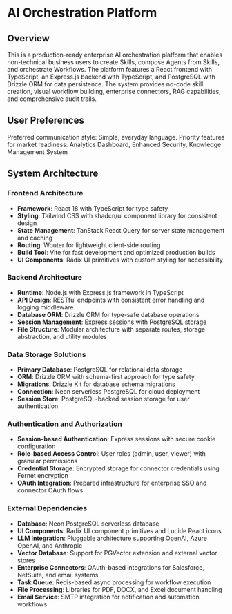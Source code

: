 # AI Orchestration Platform

## Overview

This is a production-ready enterprise AI orchestration platform that enables non-technical business users to create Skills, compose Agents from Skills, and orchestrate Workflows. The platform features a React frontend with TypeScript, an Express.js backend with TypeScript, and PostgreSQL with Drizzle ORM for data persistence. The system provides no-code skill creation, visual workflow building, enterprise connectors, RAG capabilities, and comprehensive audit trails.

## User Preferences

Preferred communication style: Simple, everyday language.
Priority features for market readiness: Analytics Dashboard, Enhanced Security, Knowledge Management System

## System Architecture

### Frontend Architecture
- **Framework**: React 18 with TypeScript for type safety
- **Styling**: Tailwind CSS with shadcn/ui component library for consistent design
- **State Management**: TanStack React Query for server state management and caching
- **Routing**: Wouter for lightweight client-side routing
- **Build Tool**: Vite for fast development and optimized production builds
- **UI Components**: Radix UI primitives with custom styling for accessibility

### Backend Architecture
- **Runtime**: Node.js with Express.js framework in TypeScript
- **API Design**: RESTful endpoints with consistent error handling and logging middleware
- **Database ORM**: Drizzle ORM for type-safe database operations
- **Session Management**: Express sessions with PostgreSQL storage
- **File Structure**: Modular architecture with separate routes, storage abstraction, and utility modules

### Data Storage Solutions
- **Primary Database**: PostgreSQL for relational data storage
- **ORM**: Drizzle ORM with schema-first approach for type safety
- **Migrations**: Drizzle Kit for database schema migrations
- **Connection**: Neon serverless PostgreSQL for cloud deployment
- **Session Store**: PostgreSQL-backed session storage for user authentication

### Authentication and Authorization
- **Session-based Authentication**: Express sessions with secure cookie configuration
- **Role-based Access Control**: User roles (admin, user, viewer) with granular permissions
- **Credential Storage**: Encrypted storage for connector credentials using Fernet encryption
- **OAuth Integration**: Prepared infrastructure for enterprise SSO and connector OAuth flows

### External Dependencies
- **Database**: Neon PostgreSQL serverless database
- **UI Components**: Radix UI component primitives and Lucide React icons
- **LLM Integration**: Pluggable architecture supporting OpenAI, Azure OpenAI, and Anthropic
- **Vector Database**: Support for PGVector extension and external vector stores
- **Enterprise Connectors**: OAuth-based integrations for Salesforce, NetSuite, and email systems
- **Task Queue**: Redis-based async processing for workflow execution
- **File Processing**: Libraries for PDF, DOCX, and Excel document handling
- **Email Service**: SMTP integration for notification and automation workflows